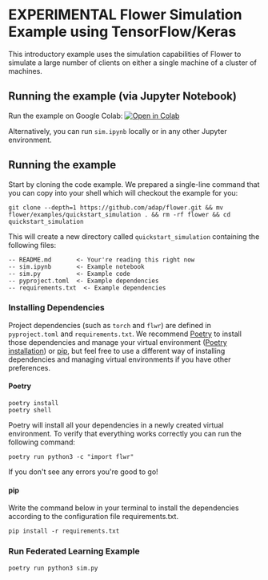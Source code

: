 # EXPERIMENTAL Flower Simulation Example using TensorFlow/Keras

This introductory example uses the simulation capabilities of Flower to simulate a large number of clients on either a single machine of a cluster of machines.

## Running the example (via Jupyter Notebook)

Run the example on Google Colab: [![Open in Colab](https://colab.research.google.com/assets/colab-badge.svg)](https://colab.research.google.com/github/adap/flower/blob/main/examples/simulation_tensorflow/sim.ipynb)

Alternatively, you can run `sim.ipynb` locally or in any other Jupyter environment.

## Running the example

Start by cloning the code example. We prepared a single-line command that you can copy into your shell which will checkout the example for you:

```shell
git clone --depth=1 https://github.com/adap/flower.git && mv flower/examples/quickstart_simulation . && rm -rf flower && cd quickstart_simulation
```

This will create a new directory called `quickstart_simulation` containing the following files:

```
-- README.md       <- Your're reading this right now
-- sim.ipynb       <- Example notebook
-- sim.py          <- Example code
-- pyproject.toml  <- Example dependencies
-- requirements.txt  <- Example dependencies
```

### Installing Dependencies

Project dependencies (such as `torch` and `flwr`) are defined in `pyproject.toml` and `requirements.txt`. We recommend [Poetry](https://python-poetry.org/docs/) to install those dependencies and manage your virtual environment ([Poetry installation](https://python-poetry.org/docs/#installation)) or [pip](https://pip.pypa.io/en/latest/development/), but feel free to use a different way of installing dependencies and managing virtual environments if you have other preferences.

#### Poetry

```shell
poetry install
poetry shell
```

Poetry will install all your dependencies in a newly created virtual environment. To verify that everything works correctly you can run the following command:

```shell
poetry run python3 -c "import flwr"
```

If you don't see any errors you're good to go!

#### pip

Write the command below in your terminal to install the dependencies according to the configuration file requirements.txt.

```shell
pip install -r requirements.txt
```

### Run Federated Learning Example

```bash
poetry run python3 sim.py
```
